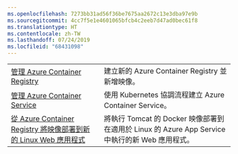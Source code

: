 ```yaml
---
ms.openlocfilehash: 7273bb31ad56f36be7675aa2672c13e3dba97e9b
ms.sourcegitcommit: 4cc7f5e1e4601065bfcb4c2eeb7d47ad0bec61f8
ms.translationtype: HT
ms.contentlocale: zh-TW
ms.lasthandoff: 07/24/2019
ms.locfileid: "68431098"
---
```

|  |  |
|---------|---------|
| [管理 Azure Container Registry][1] | 建立新的 Azure Container Registry 並新增映像。 | 
| [管理 Azure Container Service][2] | 使用 Kubernetes 協調流程建立 Azure Container Service。 | 
| [從 Azure Container Registry 將映像部署到新的 Linux Web 應用程式][3] | 將執行 Tomcat 的 Docker 映像部署到在適用於 Linux 的 Azure App Service 中執行的新 Web 應用程式。 | 

[1]: https://azure.microsoft.com/resources/samples/acr-java-manage-azure-container-registry/
[2]: https://azure.microsoft.com/resources/samples/acs-java-manage-azure-container-service-with-kubernetes-orchestrator/
[3]: https://azure.microsoft.com/resources/samples/app-service-java-deploy-image-from-acr-to-linux/

